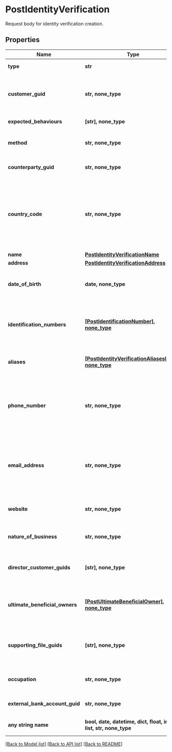 # PostIdentityVerification

Request body for identity verification creation.

## Properties
Name | Type | Description | Notes
------------ | ------------- | ------------- | -------------
**type** | **str** | The type of identity verification. | 
**customer_guid** | **str, none_type** | The customer&#39;s identifier. Required when type is kyc and method is attested_business_registration or type is kyc and method is attested_id_and_selfie. | [optional] 
**expected_behaviours** | **[str], none_type** | The optional expected behaviour to simulate. | [optional] 
**method** | **str, none_type** | The identity verification method. Required when type is counterparty, type is kyc, or type is bank_account. | [optional] 
**counterparty_guid** | **str, none_type** | The counterparty&#39;s identifier. Required when type is counterparty. | [optional] 
**country_code** | **str, none_type** | The ISO 3166 country 2-Alpha country the customer is being verified in. If not present, will default to the Bank&#39;s configured country code. Optional when type is kyc and method is id_and_selfie, type is kyc and method is tax_id_and_selfie, or type is kyc and method is business_registration. | [optional] 
**name** | [**PostIdentityVerificationName**](PostIdentityVerificationName.md) |  | [optional] 
**address** | [**PostIdentityVerificationAddress**](PostIdentityVerificationAddress.md) |  | [optional] 
**date_of_birth** | **date, none_type** | The customer&#39;s date of birth. Required when type is kyc and method is attested or type is kyc and method is attested_id_and_selfie. | [optional] 
**identification_numbers** | [**[PostIdentificationNumber], none_type**](PostIdentificationNumber.md) | The customer&#39;s identification numbers. Required when type is kyc and method is attested, type is kyc and method is attested_business_registration, or type is kyc and method is attested_id_and_selfie. | [optional] 
**aliases** | [**[PostIdentityVerificationAliasesInner], none_type**](PostIdentityVerificationAliasesInner.md) | The aliases of the customer. Optional when type is kyc and method is attested_business_registration. | [optional] 
**phone_number** | **str, none_type** | The customer&#39;s phone number. Required when type is kyc and method is attested_business_registration or type is kyc and method is attested_id_and_selfie. Optional when type is bank_account and method is attested_ownership. | [optional] 
**email_address** | **str, none_type** | The customer&#39;s email address. Required when type is kyc and method is attested_business_registration or type is kyc and method is attested_id_and_selfie. Optional when type is bank_account and method is attested_ownership. | [optional] 
**website** | **str, none_type** | The customer&#39;s website. Required when type is kyc and method is attested_business_registration. | [optional] 
**nature_of_business** | **str, none_type** | The customer&#39;s nature of business. Required when type is kyc and method is attested_business_registration. | [optional] 
**director_customer_guids** | **[str], none_type** | The customer guids of the directors of the business Required when type is kyc and method is attested_business_registration. | [optional] 
**ultimate_beneficial_owners** | [**[PostUltimateBeneficialOwner], none_type**](PostUltimateBeneficialOwner.md) | The ultimate beneficial owners of the business with 10% or more ownership Required when type is kyc and method is attested_business_registration. | [optional] 
**supporting_file_guids** | **[str], none_type** | File guids supporting the verification Required when type is kyc and method is attested_business_registration or type is kyc and method is attested_id_and_selfie. | [optional] 
**occupation** | **str, none_type** | The customer&#39;s occupation. Required when type is kyc and method is attested_id_and_selfie. | [optional] 
**external_bank_account_guid** | **str, none_type** | The external bank account&#39;s identifier. Required when type is bank_account. | [optional] 
**any string name** | **bool, date, datetime, dict, float, int, list, str, none_type** | any string name can be used but the value must be the correct type | [optional]

[[Back to Model list]](../README.md#documentation-for-models) [[Back to API list]](../README.md#documentation-for-api-endpoints) [[Back to README]](../README.md)


